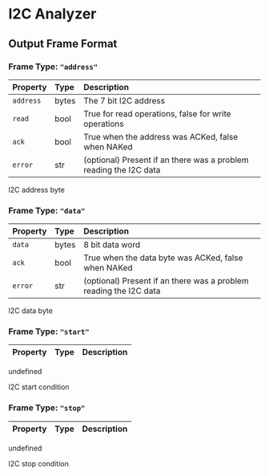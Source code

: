 # I2C Analyzer

## Output Frame Format

### Frame Type: `"address"`

| Property | Type | Description |
| :--- | :--- | :--- |
| `address` | bytes | The 7 bit I2C address |
| `read` | bool | True for read operations, false for write operations |
| `ack` | bool | True when the address was ACKed, false when NAKed |
| `error` | str | \(optional\) Present if an there was a problem reading the I2C data |

I2C address byte

### Frame Type: `"data"`

| Property | Type | Description |
| :--- | :--- | :--- |
| `data` | bytes | 8 bit data word |
| `ack` | bool | True when the data byte was ACKed, false when NAKed |
| `error` | str | \(optional\) Present if an there was a problem reading the I2C data |

I2C data byte

### Frame Type: `"start"`

| Property | Type | Description |
| :--- | :--- | :--- |


undefined

I2C start condition

### Frame Type: `"stop"`

| Property | Type | Description |
| :--- | :--- | :--- |


undefined

I2C stop condition

